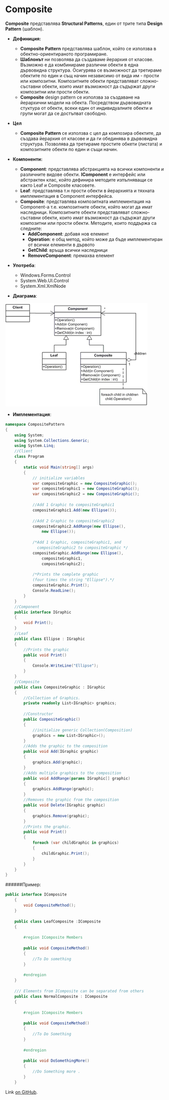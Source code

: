 # Composite

**Composite** представлява **Structural Patterns**, един от трите типа **Design Pattern** (шаблон).

*  __Дефиниция:__
    * __Composite Pattern__ представлява шаблон, който се използва в обектно-ориентираното програмиране.
    * __Шаблонът__ ни позволява да създаваме йерархия от класове. Възможно е да комбинираме различни обекти в една дървовидна структура. Осигурява се възможност да третираме обектите по един и същ начин независимо от вида им - прости или композитни. Композитните обекти представляват сложно-съставни обекти, които имат възможност да съдържат други композитни или прости обекти.
    * __Composite__ design pattern се използва за създаване на йерархични модели на обекта. 
Посредством дървовидната стуктура от обекти, всеки един от индивидуалните обекти и групи могат да се достъпват свободно.
	
* __Цел__
    * __Composite Pattern__ се използва с цел да композира обектите, да създава йерархия от класове и да ги обединява в дървовидна структура. Позволява да третираме простите обкети (листата) и композитните обекти по един и същи начин.

* __Компоненти:__
    * __Component__: представлява абстракцията на всички компоненти и различните видове обекти. __IComponent__ е интерфейс или абстрактен клас, който дефинира методите изпълняващи се както Leaf и Composite класовете.
    * __Leaf__: представлява т.н прости обекти в йерархията и тяхната имплементация в Component интерфейса. 
    * __Composite__: представлява композитната имплементация на Component-a т.е. композитните обекти, който могат да имат наследници. Композитните обекти представляват сложно-съставни обекти, които имат възможност да съдържат други композитни или прости обекти. Методите, които поддържа са следните:
        * __AddComponent__: добавя нов елемент
        * __Operation__: е общ метод, който може да бъде имплементиран от всички елементи в дървото
        * __GetChild__: връща всички наследници
        * __RemoveComponent__: премахва елемент
        
* __Употреба__:
    * Windows.Forms.Control
    * System.Web.UI.Control
    * System.Xml.XmlNode
    
* __Диаграма__:

 ![StructuralPatterns](images/Composite.jpg) 
 
* __Имплементация__:
 
~~~c#
namespace CompositePattern
{
    using System;
    using System.Collections.Generic;
    using System.Linq;
    //Client
    class Program
    {
        static void Main(string[] args)
        {
            // initialize variables
            var compositeGraphic = new CompositeGraphic();
            var compositeGraphic1 = new CompositeGraphic();
            var compositeGraphic2 = new CompositeGraphic();

            //Add 1 Graphic to compositeGraphic1
            compositeGraphic1.Add(new Ellipse());

            //Add 2 Graphic to compositeGraphic2
            compositeGraphic2.AddRange(new Ellipse(), 
                new Ellipse());

            /*Add 1 Graphic, compositeGraphic1, and 
              compositeGraphic2 to compositeGraphic */
            compositeGraphic.AddRange(new Ellipse(), 
                compositeGraphic1, 
                compositeGraphic2);

            /*Prints the complete graphic 
            (four times the string "Ellipse").*/
            compositeGraphic.Print();
            Console.ReadLine();
        }
    }
    //Component
    public interface IGraphic
    {
        void Print();
    }
    //Leaf
    public class Ellipse : IGraphic
    {
        //Prints the graphic
    	public void Print()
        {
            Console.WriteLine("Ellipse");
        }
    }
    //Composite
    public class CompositeGraphic : IGraphic
    {
        //Collection of Graphics.
        private readonly List<IGraphic> graphics;

        //Constructor 
        public CompositeGraphic()
        {
            //initialize generic Collection(Composition)
            graphics = new List<IGraphic>();
        }
        //Adds the graphic to the composition
        public void Add(IGraphic graphic)
        {
            graphics.Add(graphic);
        }
        //Adds multiple graphics to the composition
        public void AddRange(params IGraphic[] graphic)
        {
            graphics.AddRange(graphic);
        }
        //Removes the graphic from the composition
        public void Delete(IGraphic graphic)
        {
            graphics.Remove(graphic);
        }
        //Prints the graphic.
        public void Print()
        {
            foreach (var childGraphic in graphics)
            {
                childGraphic.Print();
            }
        }
    }
}

~~~

######Пример:

~~~c#
public interface IComposite
    {
        void CompositeMethod();
    }

    public class LeafComposite :IComposite 
    {

        #region IComposite Members

        public void CompositeMethod()
        {
            //To Do something
        }

        #endregion
    }

    /// Elements from IComposite can be separated from others 
    public class NormalComposite : IComposite
    {

        #region IComposite Members

        public void CompositeMethod()
        {
            //To Do Something
        }

        #endregion

        public void DoSomethingMore()
        {
            //Do Something more .
        }
    }
~~~

Link [on GitHub](https://github.com/NayaIT/High-Quality-Code/blob/master/StructuralPatterns/Composite.md).
